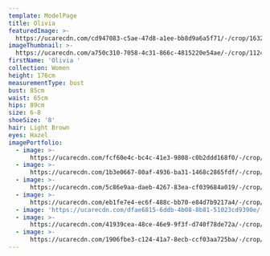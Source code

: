 ```yaml
---
template: ModelPage
title: Olivia
featuredImage: >-
  https://ucarecdn.com/cd947083-c5ae-47d8-a1ee-bb8d9a6a5f71/-/crop/1632x813/0,151/-/preview/
imageThumbnail: >-
  https://ucarecdn.com/a750c310-7058-4c31-866c-4815220e54ae/-/crop/1124x775/945,468/-/preview/-/rotate/90/
firstName: 'Olivia '
collection: Women
height: 176cm
measurementType: bust
bust: 85cm
waist: 65cm
hips: 89cm
size: 6-8
shoeSize: '8'
hair: Light Brown
eyes: Hazel
imagePortfolio:
  - image: >-
      https://ucarecdn.com/fcf60e4c-bc4c-41e3-9808-c0b2ddd168f0/-/crop/1275x1703/76,157/-/preview/
  - image: >-
      https://ucarecdn.com/1b3e0667-80af-4936-ba31-1468c2865fdf/-/crop/1632x2255/0,194/-/preview/
  - image: >-
      https://ucarecdn.com/5c86e9aa-daeb-4267-83ea-cf039684a019/-/crop/1583x2314/49,135/-/preview/
  - image: >-
      https://ucarecdn.com/eb1fe7e4-ec6f-488c-bb70-e84d7b9217a4/-/crop/1633x2292/0,157/-/preview/
  - image: 'https://ucarecdn.com/dfae6815-6ddb-4b08-8b81-51023cd9390e/-/preview/'
  - image: >-
      https://ucarecdn.com/41939cea-48ce-46e9-9f3f-d740f78de72a/-/crop/1632x2231/0,218/-/preview/
  - image: >-
      https://ucarecdn.com/1906fbe3-c124-41a7-8ecb-ccf03aa725ba/-/crop/1346x1948/145,296/-/preview/
---
```


